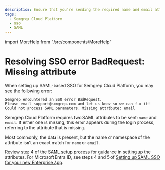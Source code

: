 ```yaml
---
description: Ensure that you're sending the required name and email attributes to Semgrep Cloud Platform.
tags:
  - Semgrep Cloud Platform
  - SSO
  - SAML
---
```


import MoreHelp from "/src/components/MoreHelp"

# Resolving SSO error BadRequest: Missing attribute

When setting up SAML-based SSO for Semgrep Cloud Platform, you may see the following error:

```
Semgrep encountered an SSO error BadRequest. 
Please email support@semgrep.com and let us know so we can fix it! 
Could not process SAML parameters. Missing attribute: email
```

Semgrep Cloud Platform requires two SAML attributes to be sent: `name` and `email`. If either one is missing, this error appears during the login process, referring to the attribute that is missing.

Most commonly, the data is present, but the name or namespace of the attribute isn't an exact match for `name` or `email`. 

Review step 4 of the [SAML setup process](/docs/deployment/sso/#saml-20) for guidance in setting up the attributes. For Microsoft Entra ID, see steps 4 and 5 of [Setting up SAML SSO for your new Enterprise App](/docs/deployment/sso/#setting-up-saml-sso-for-your-new-enterprise-app).

<MoreHelp />
